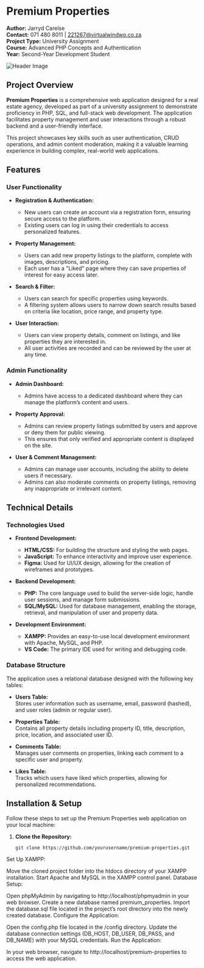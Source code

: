 # Premium Properties

**Author:** Jarryd Carelse  
**Contact:** 071 480 8011 | 221267@virtualwindwo.co.za  
**Project Type:** University Assignment  
**Course:** Advanced PHP Concepts and Authentication  
**Year:** Second-Year Development Student

![Header Image]([path/to/your/header-image.jpg](https://github.com/jarrydcarelse/Premium_Properties/blob/main/header-image.jpg))

## Project Overview

**Premium Properties** is a comprehensive web application designed for a real estate agency, developed as part of a university assignment to demonstrate proficiency in PHP, SQL, and full-stack web development. The application facilitates property management and user interactions through a robust backend and a user-friendly interface.

This project showcases key skills such as user authentication, CRUD operations, and admin content moderation, making it a valuable learning experience in building complex, real-world web applications.

## Features

### User Functionality

- **Registration & Authentication:**  
  - New users can create an account via a registration form, ensuring secure access to the platform.
  - Existing users can log in using their credentials to access personalized features.

- **Property Management:**  
  - Users can add new property listings to the platform, complete with images, descriptions, and pricing.
  - Each user has a "Liked" page where they can save properties of interest for easy access later.

- **Search & Filter:**  
  - Users can search for specific properties using keywords.
  - A filtering system allows users to narrow down search results based on criteria like location, price range, and property type.

- **User Interaction:**  
  - Users can view property details, comment on listings, and like properties they are interested in.
  - All user activities are recorded and can be reviewed by the user at any time.

### Admin Functionality

- **Admin Dashboard:**  
  - Admins have access to a dedicated dashboard where they can manage the platform’s content and users.

- **Property Approval:**  
  - Admins can review property listings submitted by users and approve or deny them for public viewing.
  - This ensures that only verified and appropriate content is displayed on the site.

- **User & Comment Management:**  
  - Admins can manage user accounts, including the ability to delete users if necessary.
  - Admins can also moderate comments on property listings, removing any inappropriate or irrelevant content.

## Technical Details

### Technologies Used

- **Frontend Development:**
  - **HTML/CSS:** For building the structure and styling the web pages.
  - **JavaScript:** To enhance interactivity and improve user experience.
  - **Figma:** Used for UI/UX design, allowing for the creation of wireframes and prototypes.

- **Backend Development:**
  - **PHP:** The core language used to build the server-side logic, handle user sessions, and manage form submissions.
  - **SQL/MySQL:** Used for database management, enabling the storage, retrieval, and manipulation of user and property data.

- **Development Environment:**
  - **XAMPP:** Provides an easy-to-use local development environment with Apache, MySQL, and PHP.
  - **VS Code:** The primary IDE used for writing and debugging code.

### Database Structure

The application uses a relational database designed with the following key tables:

- **Users Table:**  
  Stores user information such as username, email, password (hashed), and user roles (admin or regular user).

- **Properties Table:**  
  Contains all property details including property ID, title, description, price, location, and associated user ID.

- **Comments Table:**  
  Manages user comments on properties, linking each comment to a specific user and property.

- **Likes Table:**  
  Tracks which users have liked which properties, allowing for personalized recommendations.

## Installation & Setup

Follow these steps to set up the Premium Properties web application on your local machine:

1. **Clone the Repository:**
   ```bash
   git clone https://github.com/yourusername/premium-properties.git
Set Up XAMPP:

Move the cloned project folder into the htdocs directory of your XAMPP installation.
Start Apache and MySQL in the XAMPP control panel.
Database Setup:

Open phpMyAdmin by navigating to http://localhost/phpmyadmin in your web browser.
Create a new database named premium_properties.
Import the database.sql file located in the project’s root directory into the newly created database.
Configure the Application:

Open the config.php file located in the /config directory.
Update the database connection settings (DB_HOST, DB_USER, DB_PASS, and DB_NAME) with your MySQL credentials.
Run the Application:

In your web browser, navigate to http://localhost/premium-properties to access the web application.


